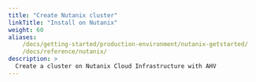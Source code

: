 ```yaml
---
title: "Create Nutanix cluster" 
linkTitle: "Install on Nutanix" 
weight: 60
aliases:
    /docs/getting-started/production-environment/nutanix-getstarted/
    /docs/reference/nutanix/
description: >
  Create a cluster on Nutanix Cloud Infrastructure with AHV
---
```


